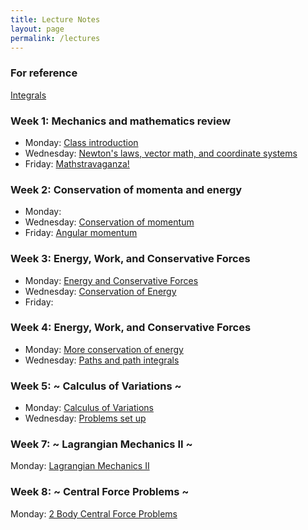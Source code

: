 ```yaml
---
title: Lecture Notes
layout: page
permalink: /lectures
---
```

### For reference ###
[Integrals](PhysH308/lectures/ToI)
### Week 1: Mechanics and mathematics review ###
 - Monday: [Class introduction](https://moodle.haverford.edu/pluginfile.php/92396/mod_folder/content/0/8-29%20%28Class%20Introduction%29.pdf?forcedownload=1)
 - Wednesday: [Newton's laws, vector math, and coordinate systems]()
 - Friday: [Mathstravaganza!]()
### Week 2: Conservation of momenta and energy ###
 - Monday:
 - Wednesday: [Conservation of momentum](https://moodle.haverford.edu/pluginfile.php/92396/mod_folder/content/0/9-7%20%28Conservation%20of%20Momentum%29.pdf?forcedownload=1)
 - Friday: [Angular momentum](https://moodle.haverford.edu/pluginfile.php/92396/mod_folder/content/0/9-9%20%28Angular%20Momentum%29.pdf?forcedownload=1)
 ### Week 3: Energy, Work, and Conservative Forces ###
- Monday: [Energy and Conservative Forces](https://moodle.haverford.edu/pluginfile.php/92396/mod_folder/content/0/9-12%20%28Energy%20and%20Conservative%20forces%29.pdf?forcedownload=1)
- Wednesday: [Conservation of Energy](https://moodle.haverford.edu/pluginfile.php/92396/mod_folder/content/0/9-14%20%28Conservation%20of%20Energy%29.pdf?forcedownload=1)
- Friday: 
### Week 4: Energy, Work, and Conservative Forces ###
- Monday: [More conservation of energy](https://moodle.haverford.edu/pluginfile.php/92396/mod_folder/content/0/9-19%20%28More%20conservation%20of%20energy%29.pdf?forcedownload=1)
- Wednesday: [Paths and path integrals](https://moodle.haverford.edu/pluginfile.php/92396/mod_folder/content/0/9-21%20%28Paths%20and%20path%20integrals%29.pdf?forcedownload=1)
### Week 5: ~ Calculus of Variations ~ ###
- Monday: [Calculus of Variations](https://moodle.haverford.edu/pluginfile.php/92396/mod_folder/content/0/9-26%20%28Calculus%20of%20Variations%29.pdf?forcedownload=1)
- Wednesday: [Problems set up](https://moodle.haverford.edu/pluginfile.php/92396/mod_folder/content/0/9-28%20%28Problems%20for%20today%29.pdf?forcedownload=1)
### Week 7: ~ Lagrangian Mechanics II ~ ###
Monday: [Lagrangian Mechanics II](https://moodle.haverford.edu/pluginfile.php/92396/mod_folder/content/0/10-17%20%28Lagrangian%20Mechanics%20II%29.pdf?forcedownload=1)
### Week 8: ~ Central Force Problems ~ ###
Monday: [2 Body Central Force Problems](https://moodle.haverford.edu/pluginfile.php/92396/mod_folder/content/0/10-24%20%28Central%20Forces%29.pdf?forcedownload=1)